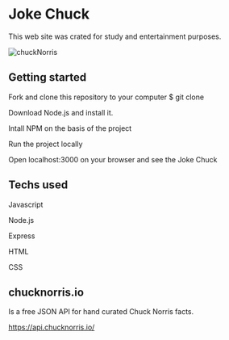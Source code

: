 # Joke Chuck
This web site was crated for study and entertainment purposes.

![chuckNorris](joke-chuck/src/assets/img/fotoArma-removebg-preview.png)


## Getting started 
Fork and clone this repository to your computer
$ git clone

Download Node.js and install it.

Intall NPM on the basis of the project

Run the project locally

Open localhost:3000 on your browser and see the Joke Chuck


## Techs used
Javascript

Node.js

Express

HTML

CSS

## chucknorris.io
Is a free JSON API for hand curated Chuck Norris facts.

https://api.chucknorris.io/

